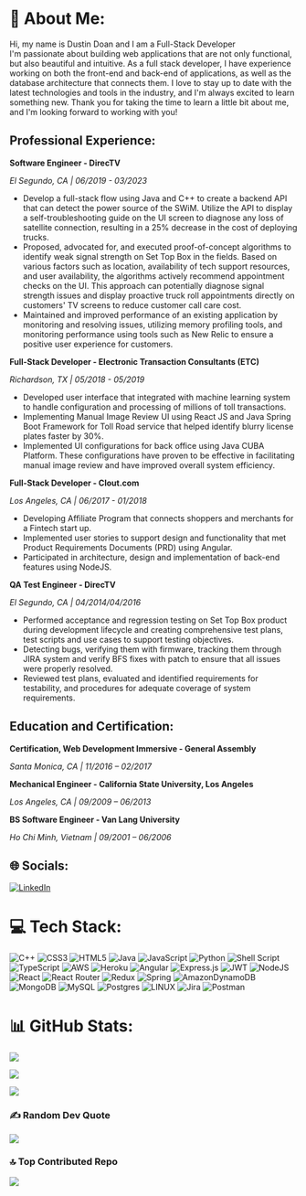 # 💫 About Me:

Hi, my name is Dustin Doan and I am a Full-Stack Developer<br>I'm passionate about building web applications that are not only functional, but also beautiful and intuitive. As a full stack developer, I have experience working on both the front-end and back-end of applications, as well as the database architecture that connects them. I love to stay up to date with the latest technologies and tools in the industry, and I'm always excited to learn something new. Thank you for taking the time to learn a little bit about me, and I'm looking forward to working with you!



## Professional Experience:
**Software Engineer - DirecTV**

*El Segundo, CA | 06/2019 - 03/2023*

 - Develop a full-stack flow using Java and C++ to create a backend API that can detect the power source of the SWiM. Utilize the API to display a self-troubleshooting guide on the UI screen to diagnose any loss of satellite connection, resulting in a 25% decrease in the cost of deploying trucks.
 - Proposed, advocated for, and executed proof-of-concept algorithms to identify weak signal strength on Set Top Box in the fields. Based on various factors such as location, availability of tech support resources, and user availability, the algorithms actively recommend appointment checks on the UI. This approach can potentially diagnose signal strength issues and display proactive truck roll appointments directly on customers' TV screens to reduce customer call care cost.
 - Maintained and improved performance of an existing application by monitoring and resolving issues, utilizing memory profiling tools, and monitoring performance using tools such as New Relic to ensure a positive user experience for customers.

**Full-Stack Developer - Electronic Transaction Consultants (ETC)**

*Richardson, TX | 05/2018 - 05/2019*

 - Developed user interface that integrated with machine learning system to handle configuration and processing of millions of toll transactions.
 - Implementing Manual Image Review UI using React JS and Java Spring Boot Framework for Toll Road service that helped identify blurry license plates faster by 30%.
 - Implemented UI configurations for back office using Java CUBA Platform. These configurations have proven to be effective in facilitating manual image review and have improved overall system efficiency.

**Full-Stack Developer - Clout.com**

*Los Angeles, CA | 06/2017 - 01/2018*

 - Developing Affiliate Program that connects shoppers and merchants for a Fintech start up.
 - Implemented user stories to support design and functionality that met Product Requirements Documents (PRD) using Angular.
 - Participated in architecture, design and implementation of back-end features using NodeJS.

**QA Test Engineer - DirecTV**

*El Segundo, CA | 04/2014/04/2016*

 - Performed acceptance and regression testing on Set Top Box product during development lifecycle and creating comprehensive test plans, test scripts and use cases to support testing objectives.
 - Detecting bugs, verifying them with firmware, tracking them through JIRA system and verify BFS fixes with patch to ensure that all issues were properly resolved.
 - Reviewed test plans, evaluated and identified requirements for testability, and procedures for adequate coverage of system requirements.

## Education and Certification:

**Certification, Web Development Immersive - General Assembly**

*Santa Monica, CA | 11/2016 – 02/2017*

**Mechanical Engineer - California State University, Los Angeles**

*Los Angeles, CA | 09/2009 – 06/2013*

**BS Software Engineer - Van Lang University**

*Ho Chi Minh, Vietnam | 09/2001 – 06/2006*


  
  

## 🌐 Socials:

[![LinkedIn](https://img.shields.io/badge/LinkedIn-%230077B5.svg?logo=linkedin&logoColor=white)](https://linkedin.com/in/https://www.linkedin.com/in/dustin-doan/)

  

# 💻 Tech Stack:

![C++](https://img.shields.io/badge/c++-%2300599C.svg?style=for-the-badge&logo=c%2B%2B&logoColor=white) ![CSS3](https://img.shields.io/badge/css3-%231572B6.svg?style=for-the-badge&logo=css3&logoColor=white) ![HTML5](https://img.shields.io/badge/html5-%23E34F26.svg?style=for-the-badge&logo=html5&logoColor=white) ![Java](https://img.shields.io/badge/java-%23ED8B00.svg?style=for-the-badge&logo=java&logoColor=white) ![JavaScript](https://img.shields.io/badge/javascript-%23323330.svg?style=for-the-badge&logo=javascript&logoColor=%23F7DF1E) ![Python](https://img.shields.io/badge/python-3670A0?style=for-the-badge&logo=python&logoColor=ffdd54) ![Shell Script](https://img.shields.io/badge/shell_script-%23121011.svg?style=for-the-badge&logo=gnu-bash&logoColor=white) ![TypeScript](https://img.shields.io/badge/typescript-%23007ACC.svg?style=for-the-badge&logo=typescript&logoColor=white) ![AWS](https://img.shields.io/badge/AWS-%23FF9900.svg?style=for-the-badge&logo=amazon-aws&logoColor=white) ![Heroku](https://img.shields.io/badge/heroku-%23430098.svg?style=for-the-badge&logo=heroku&logoColor=white) ![Angular](https://img.shields.io/badge/angular-%23DD0031.svg?style=for-the-badge&logo=angular&logoColor=white) ![Express.js](https://img.shields.io/badge/express.js-%23404d59.svg?style=for-the-badge&logo=express&logoColor=%2361DAFB) ![JWT](https://img.shields.io/badge/JWT-black?style=for-the-badge&logo=JSON%20web%20tokens) ![NodeJS](https://img.shields.io/badge/node.js-6DA55F?style=for-the-badge&logo=node.js&logoColor=white) ![React](https://img.shields.io/badge/react-%2320232a.svg?style=for-the-badge&logo=react&logoColor=%2361DAFB) ![React Router](https://img.shields.io/badge/React_Router-CA4245?style=for-the-badge&logo=react-router&logoColor=white) ![Redux](https://img.shields.io/badge/redux-%23593d88.svg?style=for-the-badge&logo=redux&logoColor=white) ![Spring](https://img.shields.io/badge/spring-%236DB33F.svg?style=for-the-badge&logo=spring&logoColor=white) ![AmazonDynamoDB](https://img.shields.io/badge/Amazon%20DynamoDB-4053D6?style=for-the-badge&logo=Amazon%20DynamoDB&logoColor=white) ![MongoDB](https://img.shields.io/badge/MongoDB-%234ea94b.svg?style=for-the-badge&logo=mongodb&logoColor=white) ![MySQL](https://img.shields.io/badge/mysql-%2300f.svg?style=for-the-badge&logo=mysql&logoColor=white) ![Postgres](https://img.shields.io/badge/postgres-%23316192.svg?style=for-the-badge&logo=postgresql&logoColor=white) ![LINUX](https://img.shields.io/badge/Linux-FCC624?style=for-the-badge&logo=linux&logoColor=black) ![Jira](https://img.shields.io/badge/jira-%230A0FFF.svg?style=for-the-badge&logo=jira&logoColor=white) ![Postman](https://img.shields.io/badge/Postman-FF6C37?style=for-the-badge&logo=postman&logoColor=white)

# 📊 GitHub Stats:

![](https://github-readme-stats.vercel.app/api?username=dustinddoan&theme=dark&hide_border=false&include_all_commits=true&count_private=true)<br/>

![](https://github-readme-streak-stats.herokuapp.com/?user=dustinddoan&theme=dark&hide_border=false)<br/>

![](https://github-readme-stats.vercel.app/api/top-langs/?username=dustinddoan&theme=dark&hide_border=false&include_all_commits=true&count_private=true&layout=compact)

  

### ✍️ Random Dev Quote

![](https://quotes-github-readme.vercel.app/api?type=horizontal&theme=radical)

  

### 🔝 Top Contributed Repo

![](https://github-contributor-stats.vercel.app/api?username=dustinddoan&limit=5&theme=dark&combine_all_yearly_contributions=true)

